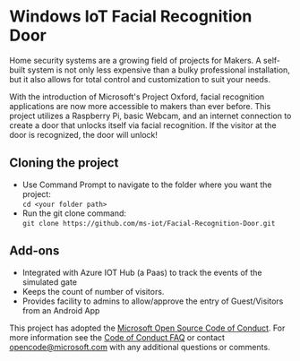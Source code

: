 # Windows IoT Facial Recognition Door
Home security systems are a growing field of projects for Makers. A self-built system is not only less expensive than a bulky professional installation, but it also allows for total control and customization to suit your needs. 

With the introduction of Microsoft's Project Oxford, facial recognition applications are now more accessible to makers than ever before. This project utilizes a Raspberry Pi, basic Webcam, and an internet connection to create a door that unlocks itself via facial recognition. If the visitor at the door is recognized, the door will unlock!

## Cloning the project

- Use Command Prompt to navigate to the folder where you want the project:  
  ```cd <your folder path>```  
- Run the git clone command:  
  ```git clone https://github.com/ms-iot/Facial-Recognition-Door.git```  

## Add-ons
- Integrated with Azure IOT Hub (a Paas) to track the events of the simulated gate
- Keeps the count of number of visitors.
- Provides facility to admins to allow/approve the entry of Guest/Visitors from an Android App

This project has adopted the [Microsoft Open Source Code of Conduct](https://opensource.microsoft.com/codeofconduct/). For more information see the [Code of Conduct FAQ](https://opensource.microsoft.com/codeofconduct/faq/) or contact [opencode@microsoft.com](mailto:opencode@microsoft.com) with any additional questions or comments. 
